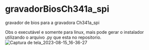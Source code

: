 # gravadorBiosCh341a_spi
gravador de bios para a gravadora Ch341a_spi

Obs o executável e somente para linux, mais pode gerar o instalador utilizando o arquivo .py que esta no repositorio.
![Captura de tela_2023-08-15_16-36-27](https://github.com/edvaldo-siqueira/gravadorBiosCh341a_spi/assets/114688418/a6831b92-5449-4cdf-b05d-47a7c038be3a)
